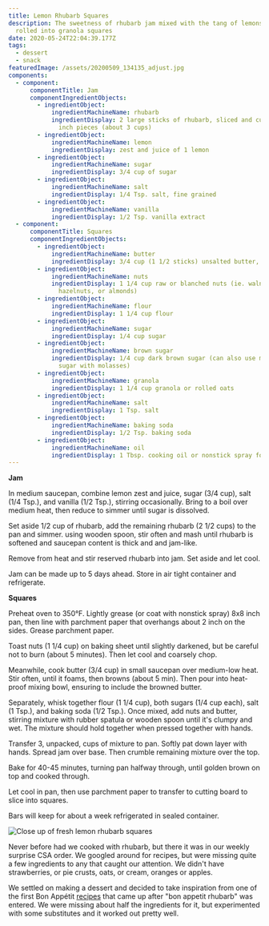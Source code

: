 ```yaml
---
title: Lemon Rhubarb Squares
description: The sweetness of rhubarb jam mixed with the tang of lemons and
  rolled into granola squares
date: 2020-05-24T22:04:39.177Z
tags:
  - dessert
  - snack
featuredImage: /assets/20200509_134135_adjust.jpg
components:
  - component:
      componentTitle: Jam
      componentIngredientObjects:
        - ingredientObject:
            ingredientMachineName: rhubarb
            ingredientDisplay: 2 large sticks of rhubarb, sliced and cut cross-wise into 1/2
              inch pieces (about 3 cups)
        - ingredientObject:
            ingredientMachineName: lemon
            ingredientDisplay: zest and juice of 1 lemon
        - ingredientObject:
            ingredientMachineName: sugar
            ingredientDisplay: 3/4 cup of sugar
        - ingredientObject:
            ingredientMachineName: salt
            ingredientDisplay: 1/4 Tsp. salt, fine grained
        - ingredientObject:
            ingredientMachineName: vanilla
            ingredientDisplay: 1/2 Tsp. vanilla extract
  - component:
      componentTitle: Squares
      componentIngredientObjects:
        - ingredientObject:
            ingredientMachineName: butter
            ingredientDisplay: 3/4 cup (1 1/2 sticks) unsalted butter, cut into pieces
        - ingredientObject:
            ingredientMachineName: nuts
            ingredientDisplay: 1 1/4 cup raw or blanched nuts (ie. walnuts, pecans,
              hazelnuts, or almonds)
        - ingredientObject:
            ingredientMachineName: flour
            ingredientDisplay: 1 1/4 cup flour
        - ingredientObject:
            ingredientMachineName: sugar
            ingredientDisplay: 1/4 cup sugar
        - ingredientObject:
            ingredientMachineName: brown sugar
            ingredientDisplay: 1/4 cup dark brown sugar (can also use mixture of granulated
              sugar with molasses)
        - ingredientObject:
            ingredientMachineName: granola
            ingredientDisplay: 1 1/4 cup granola or rolled oats
        - ingredientObject:
            ingredientMachineName: salt
            ingredientDisplay: 1 Tsp. salt
        - ingredientObject:
            ingredientMachineName: baking soda
            ingredientDisplay: 1/2 Tsp. baking soda
        - ingredientObject:
            ingredientMachineName: oil
            ingredientDisplay: 1 Tbsp. cooking oil or nonstick spray for coating baking sheet
---
```

**Jam**

In medium saucepan, combine lemon zest and juice, sugar (3/4 cup), salt (1/4 Tsp.), and vanilla (1/2 Tsp.), stirring occasionally. Bring to a boil over medium heat, then reduce to simmer until sugar is dissolved. 

Set aside 1/2 cup of rhubarb, add the remaining rhubarb (2 1/2 cups) to the pan and simmer. using wooden spoon, stir often and mash until rhubarb is softened and saucepan content is thick and and jam-like. 

Remove from heat and stir reserved rhubarb into jam. Set aside and let cool. 

Jam can be made up to 5 days ahead. Store in air tight container and refrigerate. 

**Squares**

Preheat oven to 350°F. Lightly grease (or coat with nonstick spray) 8x8 inch pan, then line with parchment paper that overhangs about 2 inch on the sides. Grease parchment paper. 

Toast nuts (1 1/4 cup) on baking sheet until slightly darkened, but be careful not to burn (about 5 minutes). Then let cool and coarsely chop. 

Meanwhile, cook butter (3/4 cup) in small saucepan over medium-low heat. Stir often, until it foams, then browns (about 5 min). Then pour into heat-proof mixing bowl, ensuring to include the browned butter. 

Separately, whisk together flour (1 1/4 cup), both sugars (1/4 cup each), salt (1 Tsp.), and baking soda (1/2 Tsp.). Once mixed, add nuts and butter, stirring mixture with rubber spatula or wooden spoon until it's clumpy and wet.  The mixture should hold together when pressed together with hands. 

Transfer 3, unpacked, cups of mixture to pan. Softly pat down layer with hands. Spread jam over base. Then crumble remaining mixture over the top. 

Bake for 40-45 minutes, turning pan halfway through, until golden brown on top and cooked through. 

Let cool in pan, then use parchment paper to transfer to cutting board to slice into squares. 

Bars will keep for about a week refrigerated in sealed container. 

![Close up of fresh lemon rhubarb squares](/assets/20200509_134135_adjust.jpg "Close up of fresh lemon rhubarb squares")

Never before had we cooked with rhubarb, but there it was in our weekly surprise CSA order. We googled around for recipes, but were missing quite a few ingredients to any that caught our attention. We didn't have strawberries, or pie crusts, oats, or cream, oranges or apples. 

We settled on making a dessert and decided to take inspiration from one of the first Bon Appétit [recipes](https://www.bonappetit.com/recipe/rhubarb-brown-butter-bars) that came up after "bon appetit rhubarb" was entered. We were missing about half the ingredients for it, but experimented with some substitutes and it worked out pretty well.